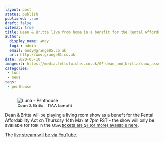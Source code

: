 ```yaml
---
layout: post
status: publish
published: true
draft: false
sitemap: true
title: Dean & Britta live from home in a benefit for the Rental Affordability Act
author: 
  display_name: Andy
  login: admin
  email: andy@grange85.co.uk
  url: http://www.grange85.co.uk
date: 2020-05-10
imageurl: https://media.fullofwishes.co.uk/07-dean_and_britta/show_assets/2020-05-14/2020-05-14-dean-and-britta-poster.jpg
categories:
 - luna
 - news
tags:
 - penthouse
---
```

<figure class="caption aligncenter"><img src="https://media.fullofwishes.co.uk/07-dean_and_britta/show_assets/2020-05-14/2020-05-14-dean-and-britta-poster.jpg" alt="Luna - Penthouse" /><figcaption class="caption-text">Dean & Britta - RAA benefit</figcaption></figure>

Dean & Britta will be playing a living room show as a benefit for the Rental Affordability Act on Thursday 14th May at 7pm PST - the show will only be available for folk in the USA [tickets are $1 (or more) available here](https://secure.actblue.com/donate/dean-britta?refcode=db).

The [live stream will be via YouTube](https://www.youtube.com/watch?v=gEhlDS5E4-k).



